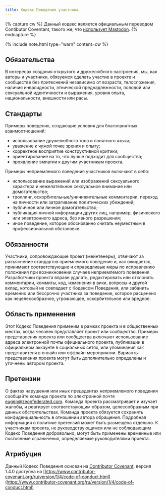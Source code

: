 ```yaml
---
title: Кодекс Поведения участника
---
```


{% capture cw %}
Данный кодекс является официальным переводом Contibutor Coventant, такого же, что [использует Mastodon](https://github.com/tootsuite/mastodon/blob/master/CODE_OF_CONDUCT.md).
{% endcapture %}

{% include note.html type="warn" content=cw %}

## Обязательства

В интересах создания открытого и дружелюбного настроения, мы, как авторы и участники, обязуемся сделать участие в проекте и сообществе без притеснений независимо от возраста, телосложения, наличия инвалидности, этнической преднадлежности, половой или сексуальной идентичности и выражения, уровня опыта, национальности, внешности или расы.

## Стандарты

Примеры поведения, создающие условия для благоприятных взаимоотношений:

- использование дружелюбного тона и понятного языка;
- уважение к чужой точке зрения и опыту;
- корректное восприятие конструктивной критики;
- ориентирование на то, что лучше подходит для сообщества;
- проявление эмпатии к другим участникам проекта.

Примеры неприемлемого поведения участников включают в себя:

- использование выражений или изображений сексуального характера и нежелательное сексуальное внимание или домогательство;
- троллинг, оскорбительные/уничижительные комментарии, переход на личности или затрагивание политических убеждений;
- публичное или личное домогательство;
- публикация личной информации других лиц, например, физического или электронного адреса, без явного разрешения;
- иное поведение, которое обоснованно считать неуместным в профессиональной обстановке.

## Обязанности

Участники, сопровождающие проект (мейнтенеры), отвечают за разъяснение стандартов приемлемого поведение и, как ожидается, принимают соответствующие и справедливые меры по исправлению положения при возникновении случаев неприемлемого поведения.
Разработчики проекта вправе удалять, редактировать или отклонять комментарии, коммиты, код, изменения в вики, вопросы и другой вклад, который не совпадает с Кодексом Поведения, или забанить временно или бессрочно участника за поведение, которое расценено как нецелесообразное, угрожающее, оскорбительное или вредное.

## Область применения

Этот Кодекс Поведения применим в рамках проекта и в общественных местах, когда человек представляет проект или сообщество. Примеры представления проекта или сообщества включают использование адреса электронной почты официального проекта, публикации в официальном аккаунте в социальных сетях, или упоминания как представителя в онлайн или оффлайн мероприятии. Варианты представления проекта могут быть дополнительно определены и уточнены автором проекта.

## Претензии

О фактах нарушения или иных прецедентах неприемлемого поведения сообщайте команде проекта по электронной почте [eugen@zeonfederated.com](mailto:eugen@zeonfederated.com). Команда проекта рассматривает и изучает жалобы, и реагирует соответствующим образом, целесообразным при данных обстоятельствах. Команда проекта обязуется сохранять конфиденциальность в отношении автора обращения. Подробная информация о политике претензий может быть размещена отдельно.
К участникам проекта, не руководствующимся или не соблюдающим Кодекс Поведения добровольно, могут быть применены временные или постоянные ограничения, определяемые руководителями проекта.

## Атрибуция

Данный Кодекс Поведения основан на [Contributor Covenant][сайт], версия 1.4.0 доступна на [https://www.contributor-covenant.org/ru/version/1/4/code-of-conduct.html](https://www.contributor-covenant.org/ru/version/1/4/code-of-conduct.html)

[сайт]: https://www.contributor-covenant.org
